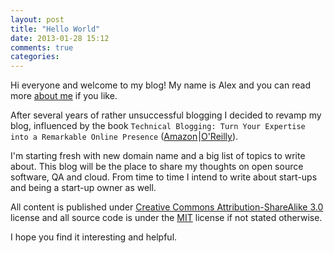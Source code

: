 ```yaml
---
layout: post
title: "Hello World"
date: 2013-01-28 15:12
comments: true
categories: 
---
```


Hi everyone and welcome to my blog! My name is Alex and you can read more [about me](/about/)
if you like.

After several years of rather unsuccessful blogging I decided to revamp my blog,
influenced by the book
`Technical Blogging: Turn Your Expertise into a Remarkable Online Presence`
(<a href="http://www.amazon.com/gp/product/1934356883/ref=as_li_ss_tl?ie=UTF8&camp=1789&creative=390957&creativeASIN=1934356883&linkCode=as2&tag=atodorovorg-20">Amazon</a><img src="http://www.assoc-amazon.com/e/ir?t=atodorovorg-20&l=as2&o=1&a=1934356883" width="1" height="1" border="0" alt="" style="border:none !important; margin:0px !important;" />|<a href="http://www.tkqlhce.com/click-7040110-11260198?url=http%3A%2F%2Fshop.oreilly.com%2Fproduct%2F9781934356883.do%3Fcmp%3Daf-npa-book-product_cj_9781934356883_%7BPID%7D&cjsku=9781934356883" target="_top">O'Reilly</a><img src="http://www.ftjcfx.com/image-7040110-11260198" width="0" height="0" border="0" style="margin:0;padding:0;display:none;"/>).

I'm starting fresh with new domain name and a big list of topics to write about. This blog will
be the place to share my thoughts on open source software, QA and cloud. From time to time
I intend to write about start-ups and being a start-up owner as well.

All content is published under
[Creative Commons Attribution-ShareAlike 3.0](http://creativecommons.org/licenses/by-sa/3.0/deed.en_US)
license and all source code is under the [MIT](http://opensource.org/licenses/MIT) license if not stated
otherwise.

I hope you find it interesting and helpful.
